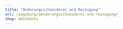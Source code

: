```yaml
---
title: "Änderungsschneiderei und Reinigung"
url: /augsburg/aenderungsschneiderei-und-reinigung/
shop: Wäscherei
---
```

